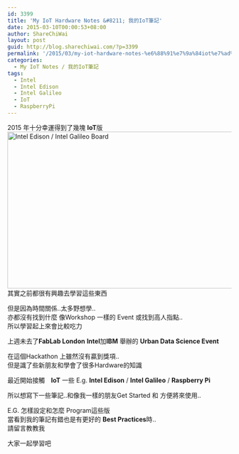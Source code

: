 ```yaml
---
id: 3399
title: 'My IoT Hardware Notes &#8211; 我的IoT筆記'
date: 2015-03-10T00:00:53+08:00
author: ShareChiWai
layout: post
guid: http://blog.sharechiwai.com/?p=3399
permalink: '/2015/03/my-iot-hardware-notes-%e6%88%91%e7%9a%84iot%e7%ad%86%e8%a8%98/'
categories:
  - My IoT Notes / 我的IoT筆記
tags:
  - Intel
  - Intel Edison
  - Intel Galileo
  - IoT
  - RaspberryPi
---
```

2015 年十分幸運得到了幾塊 **IoT**版  
<img class="alignnone" src="https://i0.wp.com/farm9.static.flickr.com/8561/16645801778_af6ae311b3_z.jpg?resize=625%2C353" alt="Intel Edison / Intel Galileo Board" width="625" height="353" data-recalc-dims="1" />  
其實之前都很有興趣去學習這些東西

但是因為時間關係..太多野想學..  
亦都沒有找到什麼 像Workshop 一樣的 Event 或找到高人指點..  
所以學習起上來會比較吃力

上週未去了**FabLab London** **Intel**加**IBM** 舉辦的 **Urban Data Science Event**

在這個Hackathon 上雖然沒有贏到獎項..  
但是識了些新朋友和學會了很多Hardware的知識

最近開始接觸　**IoT** 一些 E.g. **Intel Edison** / **Intel Galileo** / **Raspberry Pi**

所以想寫下一些筆記..和像我一樣的朋友Get Started 和 方便將來使用..

E.G. 怎樣設定和怎麼 Program這些版  
當看到我的筆記有錯也是有更好的 **Best Practices**時..  
請留言教教我

大家一起學習吧